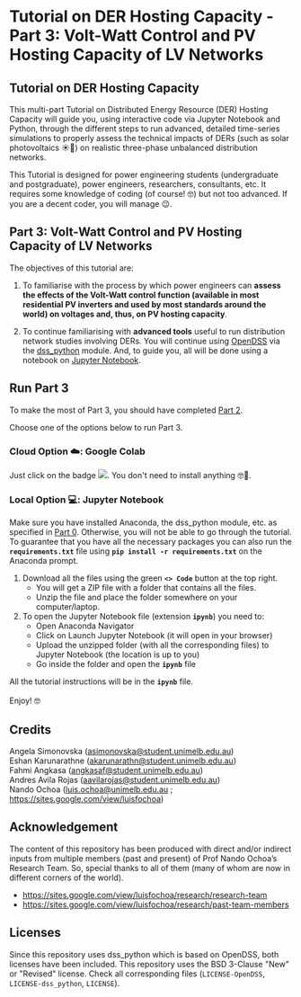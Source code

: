 # Tutorial on DER Hosting Capacity - Part 3: Volt-Watt Control and PV Hosting Capacity of LV Networks

## Tutorial on DER Hosting Capacity

This multi-part Tutorial on Distributed Energy Resource (DER) Hosting Capacity will guide you, using interactive code via Jupyter Notebook and Python, through the different steps to run advanced, detailed time-series simulations to properly assess the technical impacts of DERs (such as solar photovoltaics ☀️🏡) on realistic three-phase unbalanced distribution networks.

This Tutorial is designed for power engineering students (undergraduate and postgraduate), power engineers, researchers, consultants, etc. It requires some knowledge of coding (of course! 🤓) but not too advanced. If you are a decent coder, you will manage 😉.

## Part 3: Volt-Watt Control and PV Hosting Capacity of LV Networks

The objectives of this tutorial are:
1. To familiarise with the process by which power engineers can **assess the effects of the Volt-Watt control function (available in most residential PV inverters and used by most standards around the world) on voltages and, thus, on PV hosting capacity**.

2. To continue familiarising with **advanced tools** useful to run distribution network studies involving DERs. You will continue using [OpenDSS](https://www.epri.com/pages/sa/opendss) via the [dss_python](https://github.com/dss-extensions/dss_python) module. And, to guide you, all will be done using a notebook on [Jupyter Notebook](https://jupyter.org/).

## Run Part 3
To make the most of Part 3, you should have completed [Part 2](https://github.com/Team-Nando/Tutorial-DERHostingCapacity-2-TimeSeries_LV).  

Choose one of the options below to run Part 3.

### Cloud Option ☁️: Google Colab
Just click on the badge <a target="_blank" href="https://colab.research.google.com/github/Team-Nando/Tutorial-DERHostingCapacity-3-VoltWatt_LV/blob/main/Tutorial-DERHC-3.ipynb"> <img src="https://colab.research.google.com/assets/colab-badge.svg"/></a>. You don't need to install anything 🤓💪.

### Local Option 💻: Jupyter Notebook
Make sure you have installed Anaconda, the dss_python module, etc. as specified in [Part 0](https://github.com/Team-Nando/Tutorial-DERHostingCapacity-0-dss_python). Otherwise, you will not be able to go through the tutorial. To guarantee that you have all the necessary packages you can also run the  **`requirements.txt`** file using  **`pip install -r requirements.txt`** on the Anaconda prompt.

1. Download all the files using the green **`<> Code`** button at the top right.
   - You will get a ZIP file with a folder that contains all the files.
   - Unzip the file and place the folder somewhere on your computer/laptop.
2. To open the Jupyter Notebook file (extension **`ipynb`**) you need to:
   - Open Anaconda Navigator
   - Click on Launch Jupyter Notebook (it will open in your browser)
   - Upload the unzipped folder (with all the corresponding files) to Jupyter Notebook (the location is up to you)
   - Go inside the folder and open the **`ipynb`** file

All the tutorial instructions will be in the **`ipynb`** file.
<br>
<br>
Enjoy! 🤓

## Credits

Angela Simonovska (asimonovska@student.unimelb.edu.au)  
Eshan Karunarathne (akarunarathn@student.unimelb.edu.au)  
Fahmi Angkasa (angkasaf@student.unimelb.edu.au)  
Andres Avila Rojas (aavilarojas@student.unimelb.edu.au)  
Nando Ochoa (luis.ochoa@unimelb.edu.au ; https://sites.google.com/view/luisfochoa)

## Acknowledgement

The content of this repository has been produced with direct and/or indirect inputs from multiple members (past and present) of Prof Nando Ochoa’s Research Team. So, special thanks to all of them (many of whom are now in different corners of the world).

* https://sites.google.com/view/luisfochoa/research/research-team
* https://sites.google.com/view/luisfochoa/research/past-team-members

## Licenses

Since this repository uses dss_python which is based on OpenDSS, both licenses have been included. This repository uses the BSD 3-Clause "New" or "Revised" license. Check all corresponding files (`LICENSE-OpenDSS`, `LICENSE-dss_python`, `LICENSE`).

